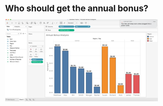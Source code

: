 # Who should get the annual bonus?
![Bonus](https://github.com/anton96vice/Portfolio/blob/main/Tableau/Annual_bonus/Screen%20Shot%202021-02-11%20at%2011.30.45%20AM.png)

